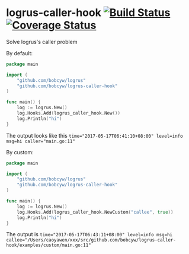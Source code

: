 # logrus-caller-hook [![Build Status](https://travis-ci.org/bobcyw/logrus-caller-hook.svg?branch=master)](https://travis-ci.org/bobcyw/logrus-caller-hook) [![Coverage Status](https://coveralls.io/repos/github/bobcyw/logrus-caller-hook/badge.svg?branch=master)](https://coveralls.io/github/bobcyw/logrus-caller-hook?branch=master)
Solve logrus's caller problem

By default:
```go
package main

import (
	"github.com/bobcyw/logrus"
	"github.com/bobcyw/logrus-caller-hook"
)

func main() {
	log := logrus.New()
	log.Hooks.Add(logrus_caller_hook.New())
	log.Println("hi")
}
```
The output looks like this ```time="2017-05-17T06:41:10+08:00" level=info msg=hi caller="main.go:11"```


By custom:
```go
package main

import (
	"github.com/bobcyw/logrus"
	"github.com/bobcyw/logrus-caller-hook"
)

func main() {
	log := logrus.New()
	log.Hooks.Add(logrus_caller_hook.NewCustom("callee", true))
	log.Println("hi")
}
```
The output is ```time="2017-05-17T06:43:11+08:00" level=info msg=hi callee="/Users/caoyawen/xxx/src/github.com/bobcyw/logrus-caller-hook/examples/custom/main.go:11"```
